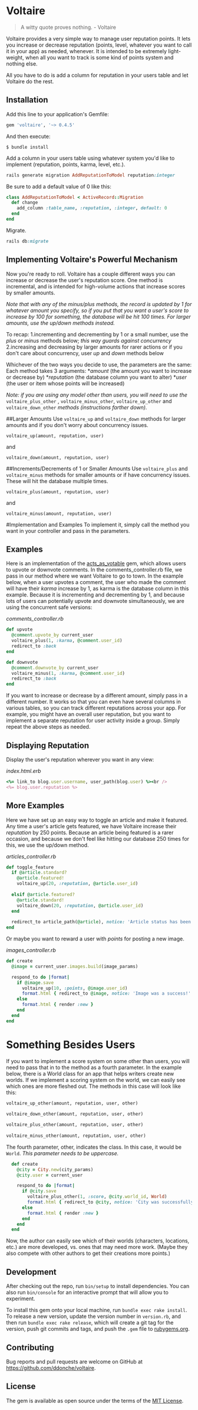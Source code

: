 # Voltaire
> A witty quote proves nothing. - Voltaire

Voltaire provides a very simple way to manage user reputation points. It lets you increase or decrease reputation 
(points, level, whatever you want to call it in your app) as needed, whenever. It is intended to be extremely light-weight,
when all you want to track is some kind of points system and nothing else. 

All you have to do is add a column for reputation in your users table and let Voltaire do the rest.

## Installation

Add this line to your application's Gemfile:

```ruby
gem 'voltaire', '~> 0.4.5'
```

And then execute:

    $ bundle install
    
Add a column in your users table using whatever system you'd like to implement (reputation, points, karma, level, etc.).

```ruby
rails generate migration AddReputationToModel reputation:integer
```

Be sure to add a default value of 0 like this:

```ruby
class AddReputationToModel < ActiveRecord::Migration
  def change
    add_column :table_name, :reputation, :integer, default: 0
  end
end
```

Migrate.

```ruby
rails db:migrate
```

## Implementing Voltaire's Powerful Mechanism

Now you're ready to roll. Voltaire has a couple different ways you can increase or decrease the user's reputation score. One method 
is incremental, and is intended for high-volume actions that increase scores by smaller amounts. 

_Note that with any of the minus/plus 
methods, the record is updated by 1 for whatever amount you specify, so if you put that you want a user's score to increase by 100 for 
something, the database will be hit 100 times. For larger amounts, use the up/down methods instead._

To recap:
1.incrementing and decrementing by 1 or a small number, use the _plus_ or _minus_ methods below; _this way guards against concurrency_
2.increasing and decreasing by larger amounts for rarer actions or if you don't care about concurrency, user _up_ and _down_ methods below

Whichever of the two ways you decide to use, the parameters are the same:
Each method takes 3 arguments: 
*_amount_ (the amount you want to increase or decrease by)
*_reputation_ (the database column you want to alter)
*_user_ (the user or item whose points will be increased)

_Note: if you are using any model other than users, you will need to use the_ ```voltaire_plus_other``` , ```voltaire_minus_other```, ```voltaire_up_other``` and ```voltaire_down_other``` _methods_ 
_(instructions farther down)._


##Larger Amounts
Use ```voltaire_up``` and ```voltaire_down``` methods for larger amounts and if you don't worry about concurrency issues. 

```
voltaire_up(amount, reputation, user)
```
and

```
voltaire_down(amount, reputation, user)
```

##Increments/Decrements of 1 or Smaller Amounts
Use ```voltaire_plus``` and ```voltaire_minus``` methods for smaller amounts or if have concurrency issues. These will hit the database
multiple times.

```
voltaire_plus(amount, reputation, user)
```
and

```
voltaire_minus(amount, reputation, user)
```

#Implementation and Examples
To implement it, simply call the method you want in your controller and pass in the parameters. 

## Examples

Here is an implementation of the [acts_as_votable](https://github.com/ryanto/acts_as_votable) gem, which allows users to 
upvote or downvote comments. In the comments_controller.rb file, we pass in our method where we want Voltaire to go to 
town. In the example below, when a user upvotes a comment, the user who made the comment will have their _karma_ increase 
by 1, as karma is the database column in this example. Because it is incrementing and decrementing by 1, and because lots of
users can potentially upvote and downvote simultaneously, we are using the concurrent safe versions:

_comments_controller.rb_

```ruby
def upvote
  @comment.upvote_by current_user
  voltaire_plus(1, :karma, @comment.user_id)
  redirect_to :back
end

def downvote
  @comment.downvote_by current_user
  voltaire_minus(1, :karma, @comment.user_id)
  redirect_to :back
end
```

If you want to increase or decrease by a different amount, simply pass in a different number. It works so that you can even
have several columns in various tables, so you can track different reputations across your app. For example, you might have 
an overall user reputation, but you want to implement a separate reputation for user activity inside a group. Simply repeat
the above steps as needed. 

## Displaying Reputation 
Display the user's reputation wherever you want in any view:

_index.html.erb_

```ruby
<%= link_to blog.user.username, user_path(blog.user) %><br />
<%= blog.user.reputation %>
```

## More Examples
Here we have set up an easy way to toggle an article and make it featured. Any time a user's article gets featured, we have
Voltaire increase their _reputation_ by 250 points. Because an article being featured is a rarer occasion, and because we don't
feel like hitting our database 250 times for this, we use the up/down method.

_articles_controller.rb_

```ruby
def toggle_feature
  if @article.standard?
    @article.featured!
    voltaire_up(20, :reputation, @article.user_id)
    
  elsif @article.featured?
    @article.standard!
    voltaire_down(20, :reputation, @article.user_id)
  end
  
  redirect_to article_path(@article), notice: 'Article status has been updated.'
end
```

Or maybe you want to reward a user with _points_ for posting a new image. 

_images_controller.rb_
```ruby
def create
  @image = current_user.images.build(image_params)

  respond_to do |format|
    if @image.save
      voltaire_up(10, :points, @image.user_id)
      format.html { redirect_to @image, notice: 'Image was a success!' }
    else
      format.html { render :new }
    end
  end
end
```

# Something Besides Users
If you want to implement a score system on some other than users, you will need to pass that in to the method as a fourth parameter.
In the example below, there is a World class for an app that helps writers create new worlds. If we implement a scoring 
system on the world, we can easily see which ones are more fleshed out. The methods in this case will look like this:

```ruby
voltaire_up_other(amount, reputation, user, other)
  
voltaire_down_other(amount, reputation, user, other)

voltaire_plus_other(amount, reputation, user, other)
  
voltaire_minus_other(amount, reputation, user, other)
```

The fourth parameter, other, indicates the class. In this case, it would be ```World```. _This parameter needs to be uppercase._

```ruby
  def create
    @city = City.new(city_params)
    @city.user = current_user

    respond_to do |format|
      if @city.save
        voltaire_plus_other(1, :score, @city.world_id, World)
        format.html { redirect_to @city, notice: 'City was successfully created.' }
      else
        format.html { render :new }
      end
    end
  end
```

Now, the author can easily see which of their worlds (characters, locations, etc.) are more developed, vs. ones that may need more work.
(Maybe they also compete with other authors to get their creations more points.)

## Development

After checking out the repo, run `bin/setup` to install dependencies. You can also run `bin/console` for an interactive prompt that will allow you to experiment.

To install this gem onto your local machine, run `bundle exec rake install`. To release a new version, update the version number in `version.rb`, and then run `bundle exec rake release`, which will create a git tag for the version, push git commits and tags, and push the `.gem` file to [rubygems.org](https://rubygems.org).

## Contributing

Bug reports and pull requests are welcome on GitHub at https://github.com/ddonche/voltaire.


## License

The gem is available as open source under the terms of the [MIT License](http://opensource.org/licenses/MIT).

